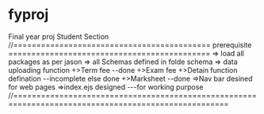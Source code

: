 # fyproj
Final year proj Student Section
//=========================================== prerequisite ============================================
=> load all packages as per jason
=> all Schemas defined in folde schema
=> data uploading function 
   +>Term fee --done
   +>Exam fee 
     +>Detain function defination --incomplete else done
   +>Marksheet --done
=>Nav bar desined for web pages
=>index.ejs designed ---for working purpose 
//=====================================================================================================
